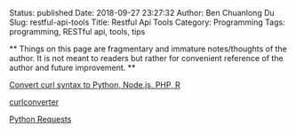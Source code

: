 Status: published
Date: 2018-09-27 23:27:32
Author: Ben Chuanlong Du
Slug: restful-api-tools
Title: Restful Api Tools
Category: Programming
Tags: programming, RESTful api, tools, tips

**
Things on this page are
fragmentary and immature notes/thoughts of the author.
It is not meant to readers
but rather for convenient reference of the author and future improvement.
**

[Convert curl syntax to Python, Node.js, PHP, R](https://curl.trillworks.com/)

[curlconverter](https://github.com/NickCarneiro/curlconverter/)

[Python Requests](http://docs.python-requests.org/en/master/#)

